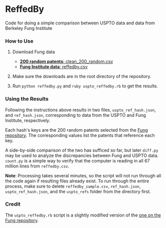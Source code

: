 # ReffedBy
Code for doing a simple comparison between USPTO data and data from Berkeley Fung Institute

### How to Use

1. Download Fung data
    - [__200 random patents__: clean_200_random.csv](https://github.com/funginstitute/referencedby/blob/master/data/counts/clean_200_random.csv)
    - [__Fung Institute data__: reffedby.csv](https://s3-us-west-1.amazonaws.com/fidownloads/reffedby.csv.zip)

2. Make sure the downloads are in the root directory of the repository.

3. Run `python reffedby.py` and `ruby uspto_reffedby.rb` to get the results.

### Using the Results

Following the instructions above results in two files, `uspto_ref_hash.json`, and `ref_hash.json`, corresponding to data from the USPTO and Fung Institute, respectively.

Each hash's keys are the 200 random patents selected from the [Fung repository](https://github.com/funginstitute/referencedby). The corresponding values list the patents that reference each key.

A side-by-side comparison of the two has sufficed so far, but later `diff.py` may be used to analyze the discrepancies between Fung and USPTO data. `count.py` is a simple way to verify that the computer is reading in all 67 million lines from `reffedby.csv`.

__Note__: Processing takes several minutes, so the script will not run through all the code again if resulting files already exist. To run through the entire process, make sure to delete `reffedby_sample.csv`, `ref_hash.json`, `uspto_ref_hash.json`, and the `uspto_refs` folder from the directory first.

### Credit

The `uspto_reffedby.rb` script is a slightly modified version of the [one on the Fung repository](https://github.com/funginstitute/referencedby/blob/master/referencedby.rb).